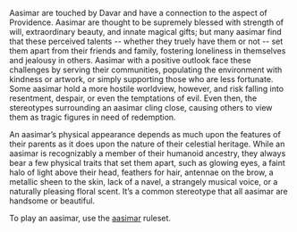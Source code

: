 Aasimar are touched by Davar and have a connection to the aspect of Providence. Aasimar are thought to be supremely blessed with strength of will, extraordinary beauty, and innate magical gifts; but many aasimar find that these perceived talents -- whether they truely have them or not -- set them apart from their friends and family, fostering loneliness in themselves and jealousy in others. Aasimar with a positive outlook face these challenges by serving their communities, populating the environment with kindness or artwork, or simply supporting those who are less fortunate. Some aasimar hold a more hostile worldview, however, and risk falling into resentment, despair, or even the temptations of evil. Even then, the stereotypes surrounding an aasimar cling close, causing others to view them as tragic figures in need of redemption.

An aasimar’s physical appearance depends as much upon the features of their parents as it does upon the nature of their celestial heritage. While an aasimar is recognizably a member of their humanoid ancestry, they always bear a few physical traits that set them apart, such as glowing eyes, a faint halo of light above their head, feathers for hair, antennae on the brow, a metallic sheen to the skin, lack of a navel, a strangely musical voice, or a naturally pleasing floral scent. It’s a common stereotype that all aasimar are handsome or beautiful.

To play an aasimar, use the [aasimar](https://2e.aonprd.com/Ancestries.aspx?ID=24) ruleset.